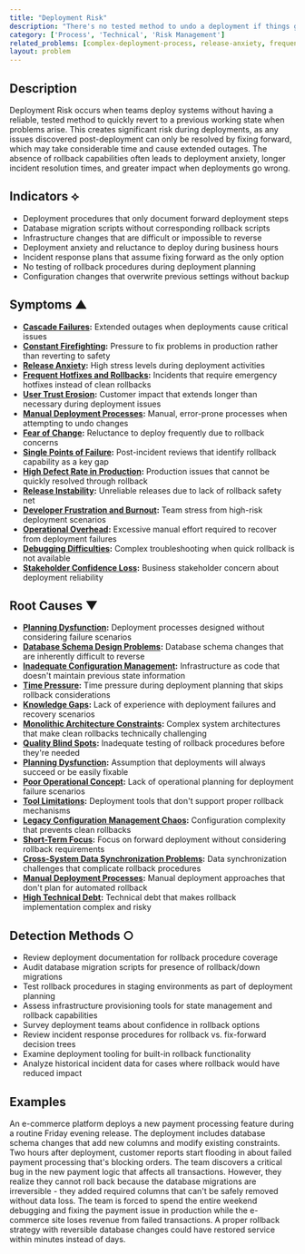 ```yaml
---
title: "Deployment Risk"
description: "There's no tested method to undo a deployment if things go wrong, increasing risk"
category: ['Process', 'Technical', 'Risk Management']
related_problems: [complex-deployment-process, release-anxiety, frequent-hotfixes-and-rollbacks]
layout: problem
---
```


## Description

Deployment Risk occurs when teams deploy systems without having a reliable, tested method to quickly revert to a previous working state when problems arise. This creates significant risk during deployments, as any issues discovered post-deployment can only be resolved by fixing forward, which may take considerable time and cause extended outages. The absence of rollback capabilities often leads to deployment anxiety, longer incident resolution times, and greater impact when deployments go wrong.

## Indicators ⟡

- Deployment procedures that only document forward deployment steps
- Database migration scripts without corresponding rollback scripts
- Infrastructure changes that are difficult or impossible to reverse
- Deployment anxiety and reluctance to deploy during business hours
- Incident response plans that assume fixing forward as the only option
- No testing of rollback procedures during deployment planning
- Configuration changes that overwrite previous settings without backup

## Symptoms ▲

- **[Cascade Failures](cascade-failures.md):** Extended outages when deployments cause critical issues
- **[Constant Firefighting](constant-firefighting.md):** Pressure to fix problems in production rather than reverting to safety
- **[Release Anxiety](release-anxiety.md):** High stress levels during deployment activities
- **[Frequent Hotfixes and Rollbacks](frequent-hotfixes-and-rollbacks.md):** Incidents that require emergency hotfixes instead of clean rollbacks
- **[User Trust Erosion](user-trust-erosion.md):** Customer impact that extends longer than necessary during deployment issues
- **[Manual Deployment Processes](manual-deployment-processes.md):** Manual, error-prone processes when attempting to undo changes
- **[Fear of Change](fear-of-change.md):** Reluctance to deploy frequently due to rollback concerns
- **[Single Points of Failure](single-points-of-failure.md):** Post-incident reviews that identify rollback capability as a key gap
- **[High Defect Rate in Production](high-defect-rate-in-production.md):** Production issues that cannot be quickly resolved through rollback
- **[Release Instability](release-instability.md):** Unreliable releases due to lack of rollback safety net
- **[Developer Frustration and Burnout](developer-frustration-and-burnout.md):** Team stress from high-risk deployment scenarios
- **[Operational Overhead](operational-overhead.md):** Excessive manual effort required to recover from deployment failures
- **[Debugging Difficulties](debugging-difficulties.md):** Complex troubleshooting when quick rollback is not available
- **[Stakeholder Confidence Loss](stakeholder-confidence-loss.md):** Business stakeholder concern about deployment reliability

## Root Causes ▼

- **[Planning Dysfunction](planning-dysfunction.md):** Deployment processes designed without considering failure scenarios
- **[Database Schema Design Problems](database-schema-design-problems.md):** Database schema changes that are inherently difficult to reverse
- **[Inadequate Configuration Management](inadequate-configuration-management.md):** Infrastructure as code that doesn't maintain previous state information
- **[Time Pressure](time-pressure.md):** Time pressure during deployment planning that skips rollback considerations
- **[Knowledge Gaps](knowledge-gaps.md):** Lack of experience with deployment failures and recovery scenarios
- **[Monolithic Architecture Constraints](monolithic-architecture-constraints.md):** Complex system architectures that make clean rollbacks technically challenging
- **[Quality Blind Spots](quality-blind-spots.md):** Inadequate testing of rollback procedures before they're needed
- **[Planning Dysfunction](planning-dysfunction.md):** Assumption that deployments will always succeed or be easily fixable
- **[Poor Operational Concept](poor-operational-concept.md):** Lack of operational planning for deployment failure scenarios
- **[Tool Limitations](tool-limitations.md):** Deployment tools that don't support proper rollback mechanisms
- **[Legacy Configuration Management Chaos](legacy-configuration-management-chaos.md):** Configuration complexity that prevents clean rollbacks
- **[Short-Term Focus](short-term-focus.md):** Focus on forward deployment without considering rollback requirements
- **[Cross-System Data Synchronization Problems](cross-system-data-synchronization-problems.md):** Data synchronization challenges that complicate rollback procedures
- **[Manual Deployment Processes](manual-deployment-processes.md):** Manual deployment approaches that don't plan for automated rollback
- **[High Technical Debt](high-technical-debt.md):** Technical debt that makes rollback implementation complex and risky

## Detection Methods ○

- Review deployment documentation for rollback procedure coverage
- Audit database migration scripts for presence of rollback/down migrations
- Test rollback procedures in staging environments as part of deployment planning
- Assess infrastructure provisioning tools for state management and rollback capabilities
- Survey deployment teams about confidence in rollback options
- Review incident response procedures for rollback vs. fix-forward decision trees
- Examine deployment tooling for built-in rollback functionality
- Analyze historical incident data for cases where rollback would have reduced impact

## Examples

An e-commerce platform deploys a new payment processing feature during a routine Friday evening release. The deployment includes database schema changes that add new columns and modify existing constraints. Two hours after deployment, customer reports start flooding in about failed payment processing that's blocking orders. The team discovers a critical bug in the new payment logic that affects all transactions. However, they realize they cannot roll back because the database migrations are irreversible - they added required columns that can't be safely removed without data loss. The team is forced to spend the entire weekend debugging and fixing the payment issue in production while the e-commerce site loses revenue from failed transactions. A proper rollback strategy with reversible database changes could have restored service within minutes instead of days.